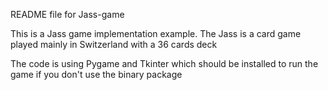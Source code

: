 README file for Jass-game

This is a Jass game implementation example. The Jass is a card game played mainly in Switzerland with a 36 cards deck

The code is using Pygame and Tkinter which should be installed to run the game if you don't use the binary package



